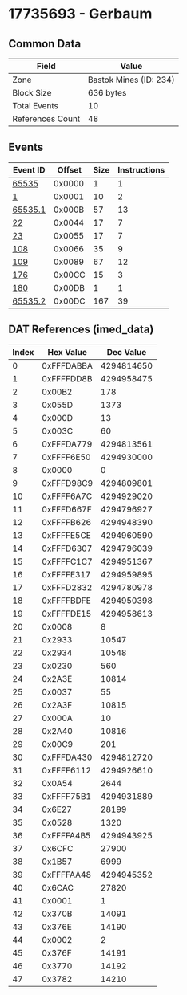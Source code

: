 # 17735693 - Gerbaum

## Common Data

| Field            | Value                  |
|------------------|------------------------|
| Zone             | Bastok Mines (ID: 234) |
| Block Size       | 636 bytes              |
| Total Events     | 10                     |
| References Count | 48                     |

## Events

| Event ID                | Offset   |   Size |   Instructions |
|-------------------------|----------|--------|----------------|
| [65535](./65535.md)     | 0x0000   |      1 |              1 |
| [1](./1.md)             | 0x0001   |     10 |              2 |
| [65535.1](./65535.1.md) | 0x000B   |     57 |             13 |
| [22](./22.md)           | 0x0044   |     17 |              7 |
| [23](./23.md)           | 0x0055   |     17 |              7 |
| [108](./108.md)         | 0x0066   |     35 |              9 |
| [109](./109.md)         | 0x0089   |     67 |             12 |
| [176](./176.md)         | 0x00CC   |     15 |              3 |
| [180](./180.md)         | 0x00DB   |      1 |              1 |
| [65535.2](./65535.2.md) | 0x00DC   |    167 |             39 |

## DAT References (imed_data)

|   Index | Hex Value   |   Dec Value |
|---------|-------------|-------------|
|       0 | 0xFFFDABBA  |  4294814650 |
|       1 | 0xFFFFDD8B  |  4294958475 |
|       2 | 0x00B2      |         178 |
|       3 | 0x055D      |        1373 |
|       4 | 0x000D      |          13 |
|       5 | 0x003C      |          60 |
|       6 | 0xFFFDA779  |  4294813561 |
|       7 | 0xFFFF6E50  |  4294930000 |
|       8 | 0x0000      |           0 |
|       9 | 0xFFFD98C9  |  4294809801 |
|      10 | 0xFFFF6A7C  |  4294929020 |
|      11 | 0xFFFD667F  |  4294796927 |
|      12 | 0xFFFFB626  |  4294948390 |
|      13 | 0xFFFFE5CE  |  4294960590 |
|      14 | 0xFFFD6307  |  4294796039 |
|      15 | 0xFFFFC1C7  |  4294951367 |
|      16 | 0xFFFFE317  |  4294959895 |
|      17 | 0xFFFD2832  |  4294780978 |
|      18 | 0xFFFFBDFE  |  4294950398 |
|      19 | 0xFFFFDE15  |  4294958613 |
|      20 | 0x0008      |           8 |
|      21 | 0x2933      |       10547 |
|      22 | 0x2934      |       10548 |
|      23 | 0x0230      |         560 |
|      24 | 0x2A3E      |       10814 |
|      25 | 0x0037      |          55 |
|      26 | 0x2A3F      |       10815 |
|      27 | 0x000A      |          10 |
|      28 | 0x2A40      |       10816 |
|      29 | 0x00C9      |         201 |
|      30 | 0xFFFDA430  |  4294812720 |
|      31 | 0xFFFF6112  |  4294926610 |
|      32 | 0x0A54      |        2644 |
|      33 | 0xFFFF75B1  |  4294931889 |
|      34 | 0x6E27      |       28199 |
|      35 | 0x0528      |        1320 |
|      36 | 0xFFFFA4B5  |  4294943925 |
|      37 | 0x6CFC      |       27900 |
|      38 | 0x1B57      |        6999 |
|      39 | 0xFFFFAA48  |  4294945352 |
|      40 | 0x6CAC      |       27820 |
|      41 | 0x0001      |           1 |
|      42 | 0x370B      |       14091 |
|      43 | 0x376E      |       14190 |
|      44 | 0x0002      |           2 |
|      45 | 0x376F      |       14191 |
|      46 | 0x3770      |       14192 |
|      47 | 0x3782      |       14210 |
